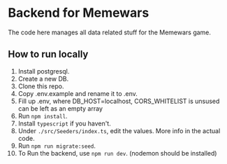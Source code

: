 # Backend for Memewars
The code here manages all data related stuff for the Memewars game.

## How to run locally

1. Install postgresql.
2. Create a new DB.
3. Clone this repo.
4. Copy .env.example and rename it to .env.
5. Fill up .env, where DB_HOST=localhost, CORS_WHITELIST is unsused can be left as an empty array
6. Run `npm install`.
7. Install `typescript` if you haven't.
8. Under `./src/Seeders/index.ts`, edit the values. More info in the actual code.
9. Run `npm run migrate:seed`.
10. To Run the backend, use `npm run dev`. (nodemon should be installed)
